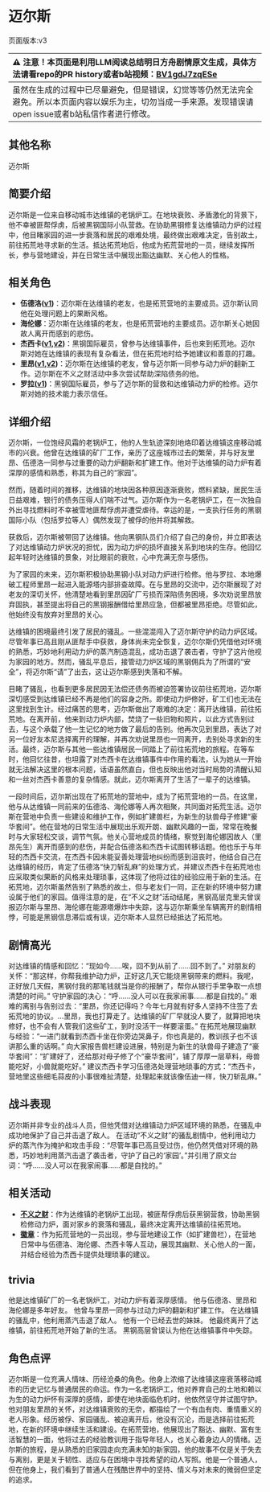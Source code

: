 # 迈尔斯
页面版本:v3
 

| :warning: 注意！本页面是利用LLM阅读总结明日方舟剧情原文生成，具体方法请看repo的PR history或者b站视频：[BV1gdJ7zqESe](https://www.bilibili.com/video/BV1gdJ7zqESe/)         |
|:----------------------------|
| 虽然在生成的过程中已尽量避免，但是错误，幻觉等等仍然无法完全避免。所以本页面内容以娱乐为主，切勿当成一手来源。发现错误请open issue或者b站私信作者进行修改。|



## 其他名称
迈尔斯
## 简要介绍
迈尔斯是一位来自移动城市达维镇的老锅炉工。在地块衰败、矛盾激化的背景下，他不幸被匪帮俘虏，后被黑钢国际小队营救。在协助黑钢修复达维镇动力炉的过程中，他目睹家园的进一步衰落和居民的艰难处境，最终做出艰难决定，告别故土，前往拓荒地寻求新的生活。抵达拓荒地后，他成为拓荒营地的一员，继续发挥所长，参与营地建设，并在日常生活中展现出豁达幽默、关心他人的性格。
## 相关角色
-   **伍德洛([v1](../chars/extended_char_wu_de_luo.md))**：迈尔斯在达维镇的老友，也是拓荒营地的主要成员。迈尔斯认同他在处理问题上的果断风格。
-   **海伦娜**：迈尔斯在达维镇的老友，也是拓荒营地的主要成员。迈尔斯关心她因故人离开而感到的悲伤。
-   **杰西卡([v1](../chars/char_235_jesica.md),[v2](char_235_jesica.md))**：黑钢国际雇员，曾参与达维镇事件，后也来到拓荒地。迈尔斯对她在达维镇的表现有复杂看法，但在拓荒地时给予她建议和善意的打趣。
-   **里昂([v1](../chars/extended_char_li_ang.md),[v2](extended_char_li_ang.md))**：迈尔斯在达维镇的老友，曾与迈尔斯一同参与动力炉的翻新工作。迈尔斯在不义之财活动中多次尝试帮助深陷债务的他。
-   **罗拉([v1](../chars/extended_char_luo_la.md))**：黑钢国际雇员，参与了迈尔斯的营救和达维镇动力炉的检修。迈尔斯对她的技术能力表示信任。
## 详细介绍
迈尔斯，一位饱经风霜的老锅炉工，他的人生轨迹深刻地烙印着达维镇这座移动城市的兴衰。他曾在达维镇的矿厂工作，亲历了这座城市过去的繁荣，并与好友里昂、伍德洛一同参与过重要的动力炉翻新和扩建工作。他对于达维镇的动力炉有着深厚的感情和熟悉，称其为自己的“家园”。

然而，随着时间的推移，达维镇的地块因各种原因逐渐衰败，燃料紧缺，居民生活日益艰难，银行的债务压得人们喘不过气。迈尔斯作为一名老锅炉工，在一次独自外出寻找燃料时不幸被雪地匪帮俘虏并遭受虐待。幸运的是，一支执行任务的黑钢国际小队（包括罗拉等人）偶然发现了被俘的他并将其解救。

获救后，迈尔斯被带回了达维镇。他向黑钢队员们介绍了自己的身份，并立即表达了对达维镇动力炉状况的担忧，因为动力炉的损坏直接关系到地块的生存。他回忆起年轻时达维镇的景象，对比眼前的衰败，心中充满无奈与感伤。

为了家园的未来，迈尔斯积极协助黑钢小队对动力炉进行检修。他与罗拉、本地爆破工程师里昂一起进入能源塔内部排查故障。在与里昂的交流中，迈尔斯展现了对老友的深切关怀，他清楚地看到里昂因矿厂亏损而深陷债务困境，多次劝说里昂放弃固执，甚至提出将自己的黑钢报酬借给里昂应急，但都被里昂拒绝。尽管如此，他始终没有放弃对里昂的关心。

达维镇的困境最终引发了居民的骚乱。一些混混闯入了迈尔斯守护的动力炉区域。尽管年事已高且刚从匪帮手中获救，身体尚未完全恢复，迈尔尔斯仍凭借他对环境的熟悉，巧妙地利用动力炉的蒸汽制造混乱，成功击退了袭击者，守护了这片他视为家园的地方。然而，骚乱平息后，接管动力炉区域的黑钢佣兵为了所谓的“安全”，将迈尔斯“请”了出去，这让迈尔斯感到失落和不解。

目睹了骚乱，也看到更多居民因无法偿还债务而被迫签署协议前往拓荒地，迈尔斯深切感受到达维镇已经不再是他们的容身之所。即使动力炉修好，矿工们也无法在这里找到生计。经过痛苦的思考，迈尔斯做出了艰难的决定：离开达维镇，前往拓荒地。在离开前，他来到动力炉内部，焚烧了一些旧物和照片，以此方式告别过去，与这个承载了他一生记忆的地方做了最后的告别。他再次见到里昂，表达了对另一位好友本尼选择离开的理解，并再次劝说里昂也一同离开，去别处寻求新的生活。最终，迈尔斯与其他一些达维镇居民一同踏上了前往拓荒地的旅程。在等车时，他回忆往昔，也坦露了对杰西卡在达维镇事件中作用的看法，认为她从一开始就无法解决这里的根本问题，话语虽然直白，但也反映出他对当时局势的清醒认知和一丝对杰西卡善意的复杂情感。就此，迈尔斯离开了生活了一辈子的达维镇。

一段时间后，迈尔斯出现在了拓荒地的营地中，成为了拓荒营地的一员。在这里，他与从达维镇一同前来的伍德洛、海伦娜等人再次相聚，共同面对拓荒生活。迈尔斯在营地中负责一些建设和维护工作，例如扩建兽栏，为新生的驮兽母子修建“豪华套间”。他在营地的日常生活中展现出乐观开朗、幽默风趣的一面，常常在晚餐时与大家轻松交谈，调节气氛。他关心营地成员的情绪，察觉到海伦娜因故人（里昂先生）离开而感到的悲伤，并配合伍德洛和杰西卡试图转移话题。他也乐于与年轻的杰西卡交流，在杰西卡因未能妥善处理营地纠纷而感到沮丧时，他结合自己在达维镇的经历，肯定了伍德洛“快刀斩乱麻”的处理方式，并建议杰西卡在拓荒地也应采取类似果断的风格来处理琐事，这体现了他将过往的经验应用于新的生活。在拓荒地，迈尔斯虽然告别了熟悉的故土，但与老友们一同，正在新的环境中努力建设属于他们的家园。值得注意的是，在“不义之财”活动结尾，黑钢高层克里夫曾误报迈尔斯与里昂、海伦娜在能源塔爆炸中失踪，这与迈尔斯乘坐车辆离开的剧情相悖，可能是黑钢信息滞后或有误，迈尔斯本人显然已经抵达了拓荒地。
## 剧情高光
对达维镇的情感和回忆：“现如今......唉，回不到从前了......回不到了。”
对朋友的关怀：“那这样，你帮我维护动力炉，正好这几天它能烧黑钢带来的燃料。我呢，正好放几天假，黑钢付我的那笔钱就当是你的报酬了，帮你从银行手里争取一点想清楚的时间。”
守护家园的决心：“呼......没人可以在我家闹事......都是自找的。”
艰难的离别与告别过去：“里昂，你还记得吗？今年七月就有好多人坚持不住签了去拓荒地的协议。...里昂，我也打算走了。达维镇的矿厂早就没人要了，就算把地块修好，也不会有人管我们这些矿工，到时没活干一样要滚蛋。”
在拓荒地展现幽默与经验：“一进门就看到杰西卡坐在你旁边哭鼻子，你也真是的，教训孩子也不该讲那么重的话啊。”
向大家报告兽栏建设进展，特别是为新生的驮兽母子建造了“豪华套间”：“扩建好了，还给那对母子修了个“豪华套间”，铺了厚厚一层草料，母兽能吃好，小兽就能吃好。”
建议杰西卡学习伍德洛处理营地琐事的方式：“杰西卡，营地里这些细毛蒜皮的小事很难扯清楚，处理起来就该像伍迪一样，快刀斩乱麻。”
## 战斗表现
迈尔斯并非专业的战斗人员，但他凭借对达维镇动力炉区域环境的熟悉，在骚乱中成功地保护了自己并击退了敌人。
在活动“不义之财”的骚乱剧情中，他利用动力炉的蒸汽作为掩护和攻击手段：“尽管年事已高且受过伤，他仍然凭借对环境的熟悉，巧妙地利用蒸汽击退了袭击者，守护了自己的‘家园’。”并引用了原文台词：“呼......没人可以在我家闹事......都是自找的。”
## 相关活动
-   **[不义之财](../stories/act28side.md)**：作为达维镇的老锅炉工出现，被匪帮俘虏后获黑钢营救，协助黑钢检修动力炉，面对家乡的衰落和骚乱，最终决定离开达维镇前往拓荒地。
-   **[徽章](../stories/story_jesca2_set_1.md)**：作为拓荒营地的一员出现，参与营地建设工作（如扩建兽栏），在营地日常中与伍德洛、海伦娜、杰西卡等人互动，展现其幽默、关心他人的一面，并结合经验为杰西卡提供处理琐事的建议。
## trivia
他是达维镇矿厂的一名老锅炉工，对动力炉有着深厚感情。
他与伍德洛、里昂和海伦娜是多年好友。
他曾与里昂一同参与过动力炉的翻新和扩建工作。
在达维镇的骚乱中，他利用蒸汽击退了敌人。
他有一个已经去世的妹妹。
他最终离开了达维镇，前往拓荒地开始了新的生活。
黑钢高层曾误认为他在达维镇事件中失踪。
## 角色点评
迈尔斯是一位充满人情味、历经沧桑的角色。他身上浓缩了达维镇这座衰落移动城市的历史记忆与普通居民的命运。作为一名老锅炉工，他对养育自己的土地和赖以为生的动力炉怀有深厚的感情，即使在地块面临危机时，他依然坚守并试图守护。他对朋友里昂的关怀，对达维镇衰败的无奈，都描绘了一个有血有肉、重情重义的老人形象。经历被俘、家园骚乱、被迫离开后，他没有沉沦，而是选择前往拓荒地，在新的环境中继续生活和建设。在拓荒营地，他展现出了豁达、幽默、富有生活智慧的一面，他将过去的经验教训用于指导年轻人，也关心着身边人的情绪。迈尔斯的旅程，是从熟悉的旧家园走向充满未知的新家园，他的故事不仅是关于失去与离别，更是关于韧性、适应与在困境中寻找希望的动人写照。他是一个普通人，但在他身上，我们看到了普通人在残酷世界中的坚持、情义与对未来的微弱但坚定的追求。